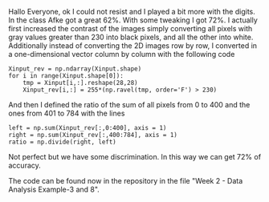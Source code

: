 Hallo Everyone,
ok I could not resist and I played a bit more with the digits. In the class Afke got a great 62%. With some tweaking I got 72%. I actually first increased the contrast of the images simply converting all pixels with gray values greater than 230 into black pixels, and all the other into white. Additionally instead of converting the 2D images row by row, I converted in a one-dimensional vector column by column with the following code

```
Xinput_rev = np.ndarray(Xinput.shape)
for i in range(Xinput.shape[0]):
    tmp = Xinput[i,:].reshape(28,28)
    Xinput_rev[i,:] = 255*(np.ravel(tmp, order='F') > 230)
```

And then I defined the ratio of the sum of all pixels from 0 to 400 and the ones from 401 to 784 with the lines

```
left = np.sum(Xinput_rev[:,0:400], axis = 1)
right = np.sum(Xinput_rev[:,400:784], axis = 1)
ratio = np.divide(right, left)
```

Not perfect but we have some discrimination. 
In this way we can get 72% of accuracy.

The code can be found now in the repository in the file "Week 2 - Data Analysis Example-3 and 8".
